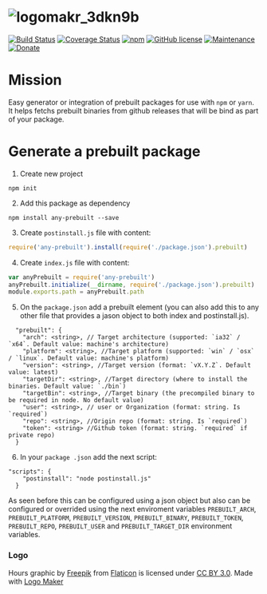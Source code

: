 # ![logomakr_3dkn9b](https://cloud.githubusercontent.com/assets/3071208/22477192/c7ce1d86-e7aa-11e6-87de-c24336e1ea3e.png)
[![Build Status](https://travis-ci.org/kanekotic/any-prebuilt.svg?branch=master)](https://travis-ci.org/kanekotic/any-prebuilt)
[![Coverage Status](https://coveralls.io/repos/github/kanekotic/any-prebuilt/badge.svg?branch=master)](https://coveralls.io/github/kanekotic/any-prebuilt?branch=master)
[![npm](https://img.shields.io/npm/dt/any-prebuilt.svg)](https://github.com/kanekotic/any-prebuilt)
[![GitHub license](https://img.shields.io/github/license/kanekotic/any-prebuilt.svg)](https://github.com/kanekotic/any-prebuilt/blob/master/LICENSE)
[![Maintenance](https://img.shields.io/badge/Maintained%3F-yes-green.svg)](https://GitHub.com/kanekotic/any-prebuilt/graphs/commit-activity)
[![Donate](https://img.shields.io/badge/Donate-PayPal-green.svg)](https://www.paypal.me/kanekotic/)

# Mission
Easy generator or integration of prebuilt packages for use with `npm` or `yarn`. It helps fetchs prebuilt binaries from github releases that will be bind as part of your package.

# Generate a prebuilt package

1. Create new project
```
npm init
```
2. Add this package as dependency
```
npm install any-prebuilt --save
```
3. Create `postinstall.js` file with content:
```js
require('any-prebuilt').install(require('./package.json').prebuilt)
```
4. Create `index.js` file with content:
```js
var anyPrebuilt = require('any-prebuilt')
anyPrebuilt.initialize(__dirname, require('./package.json').prebuilt)
module.exports.path = anyPrebuilt.path
```
5. On the `package.json` add a prebuilt element (you can also add this to any other file that provides a jason object to both index and postinstall.js).
```
  "prebuilt": {
    "arch": <string>, // Target architecture (supported: `ia32` / `x64`. Default value: machine's architecture)
    "platform": <string>, //Target platform (supported: `win` / `osx` / `linux`. Default value: machine's platform)
    "version": <string>, //Target version (format: `vX.Y.Z`. Default value: latest)
    "targetDir": <string>, //Target directory (where to install the binaries. Default value: `./bin`)
    "targetBin": <string>, //Target binary (the precompiled binary to be required in node. No default value)
    "user": <string>, // user or Organization (format: string. Is `required`)
    "repo": <string>, //Origin repo (format: string. Is `required`)
    "token": <string> //Github token (format: string. `required` if private repo)
  }
```
6. In your `package .json` add the next script:
```
"scripts": {
    "postinstall": "node postinstall.js"
  }
```

As seen before this can be configured using a json object but also can be configured or overrided using the next enviroment variables `PREBUILT_ARCH`, `PREBUILT_PLATFORM`, `PREBUILT_VERSION`, `PREBUILT_BINARY`, `PREBUILT_TOKEN`, `PREBUILT_REPO`, `PREBUILT_USER` and `PREBUILT_TARGET_DIR` environment variables.

### Logo
Hours graphic by <a href="http://www.flaticon.com/authors/freepik">Freepik</a> from <a href="http://www.flaticon.com/">Flaticon</a> is licensed under <a href="http://creativecommons.org/licenses/by/3.0/" title="Creative Commons BY 3.0">CC BY 3.0</a>. Made with <a href="http://logomakr.com" title="Logo Maker">Logo Maker</a>
